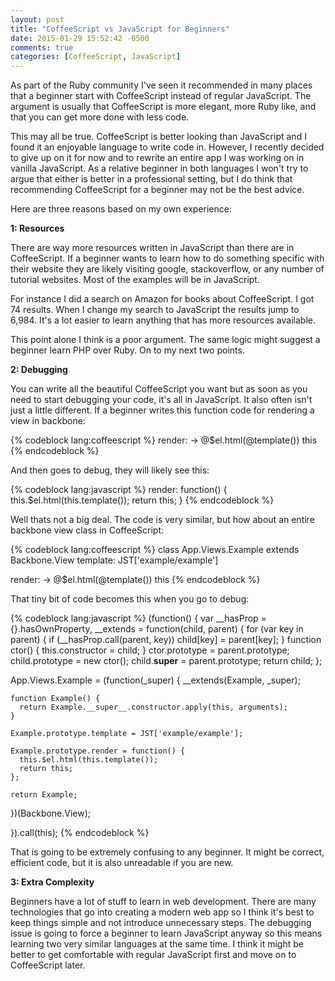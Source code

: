 ```yaml
---
layout: post
title: "CoffeeScript vs JavaScript for Beginners"
date: 2015-01-29 15:52:42 -0500
comments: true
categories: [CoffeeScript, JavaScript] 
---
```

As part of the Ruby community I've seen it recommended in many places that a beginner start with CoffeeScript instead of regular JavaScript. The argument is usually that CoffeeScript is more elegant, more Ruby like, and that you can get more done with less code.

This may all be true. CoffeeScript is better looking than JavaScript and I found it an enjoyable language to write code in. However, I recently decided to give up on it for now and to rewrite an entire app I was working on in vanilla JavaScript. As a relative beginner in both languages I won't try to argue that either is better in a professional setting, but I do think that recommending CoffeeScript for a beginner may not be the best advice.

Here are three reasons based on my own experience:

<!--more-->

<strong>1: Resources</strong><br>

There are way more resources written in JavaScript than there are in CoffeeScript. If a beginner wants to learn how to do something specific with their website they are likely visiting google, stackoverflow, or any number of tutorial websites. Most of the examples will be in JavaScript.

For instance I did a search on Amazon for books about CoffeeScript. I got 74 results. When I change my search to JavaScript the results jump to 6,984. It's a lot easier to learn anything that has more resources available.

This point alone I think is a poor argument. The same logic might suggest a beginner learn PHP over Ruby. On to my next two points.

<strong>2: Debugging</strong><br>

You can write all the beautiful CoffeeScript you want but as soon as you need to start debugging your code, it's all in JavaScript. It also often isn't just a little different. If a beginner writes this function code for rendering a view in backbone:

{% codeblock lang:coffeescript %}
render: ->
  @$el.html(@template())
  this
{% endcodeblock %}

And then goes to debug, they will likely see this:

{% codeblock lang:javascript %}
render: function() {
  this.$el.html(this.template());
  return this;
}
{% endcodeblock %}

Well thats not a big deal. The code is very similar, but how about an entire backbone view class in CoffeeScript:

{% codeblock lang:coffeescript %}
class App.Views.Example extends Backbone.View
  template: JST['example/example']

  render: ->
    @$el.html(@template())
    this
{% endcodeblock %}

That tiny bit of code becomes this when you go to debug:

{% codeblock lang:javascript %}
(function() {
  var __hasProp = {}.hasOwnProperty,
    __extends = function(child, parent) { for (var key in parent) { if (__hasProp.call(parent, key)) child[key] = parent[key]; } function ctor() { this.constructor = child; } ctor.prototype = parent.prototype; child.prototype = new ctor(); child.__super__ = parent.prototype; return child; };

  App.Views.Example = (function(_super) {
    __extends(Example, _super);

    function Example() {
      return Example.__super__.constructor.apply(this, arguments);
    }

    Example.prototype.template = JST['example/example'];

    Example.prototype.render = function() {
      this.$el.html(this.template());
      return this;
    };

    return Example;

  })(Backbone.View);

}).call(this);
{% endcodeblock %}

That is going to be extremely confusing to any beginner. It might be correct, efficient code, but it is also unreadable if you are new.

<strong>3: Extra Complexity</strong><br>

Beginners have a lot of stuff to learn in web development. There are many technologies that go into creating a modern web app so I think it's best to keep things simple and not introduce unnecessary steps. The debugging issue is going to force a beginner to learn JavaScript anyway so this means learning two very similar languages at the same time. I think it might be better to get comfortable with regular JavaScript first and move on to CoffeeScript later.
